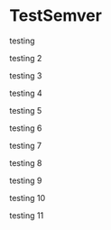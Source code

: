 # TestSemver

testing

testing 2

testing 3

testing 4

testing 5

testing 6

testing 7

testing 8

testing 9

testing 10

testing 11
